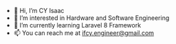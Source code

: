 - 👋 Hi, I’m CY Isaac
- 👀 I’m interested in Hardware and Software Engineering
- 🌱 I’m currently learning Laravel 8 Framework
- 📫 You can reach me at ifcy.engineer@gmail.com

<!---
engineercyisaac/engineercyisaac is a ✨ special ✨ repository because its `README.md` (this file) appears on your GitHub profile.
You can click the Preview link to take a look at your changes.
--->
